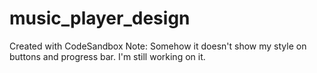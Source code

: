 # music_player_design
Created with CodeSandbox
Note: Somehow it doesn't show my style on buttons and progress bar. I'm still working on it. 
